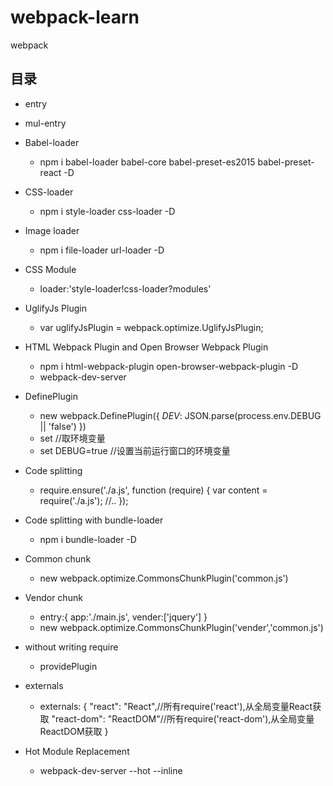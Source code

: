# webpack-learn
webpack


## 目录

- entry

- mul-entry

- Babel-loader
  - npm i babel-loader babel-core babel-preset-es2015 babel-preset-react -D

- CSS-loader
  - npm i style-loader css-loader -D

- Image loader
  - npm i file-loader url-loader -D
  
- CSS Module
  - loader:'style-loader!css-loader?modules'

- UglifyJs Plugin
  - var uglifyJsPlugin = webpack.optimize.UglifyJsPlugin;

- HTML Webpack Plugin and Open Browser Webpack Plugin
  - npm i html-webpack-plugin open-browser-webpack-plugin -D
  - webpack-dev-server

- DefinePlugin
  - new webpack.DefinePlugin({
        _DEV_: JSON.parse(process.env.DEBUG || 'false')
    })
  - set         //取环境变量
  - set DEBUG=true  //设置当前运行窗口的环境变量

- Code splitting
  - require.ensure('./a.js', function (require) {
        var content = require('./a.js');
        //..
    });

- Code splitting with bundle-loader
  - npm i bundle-loader -D

- Common chunk
  - new webpack.optimize.CommonsChunkPlugin('common.js')

- Vendor chunk
  - entry:{
        app:'./main.js',
        vender:['jquery']
    }
  - new webpack.optimize.CommonsChunkPlugin('vender','common.js')

- without writing require
  - providePlugin

- externals
  - externals: {
        "react": "React",//所有require('react'),从全局变量React获取
        "react-dom": "ReactDOM"//所有require('react-dom'),从全局变量ReactDOM获取
    }

- Hot Module Replacement
  - webpack-dev-server --hot --inline